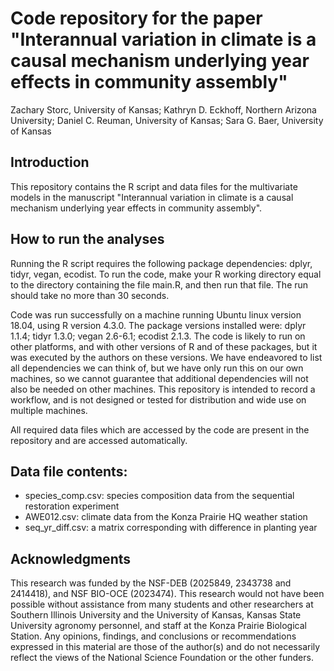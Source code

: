 # Code repository for the paper "Interannual variation in climate is a causal mechanism underlying year effects in community assembly"

Zachary Storc, University of Kansas; 
Kathryn D. Eckhoff, Northern Arizona University; 
Daniel C. Reuman, University of Kansas; 
Sara G. Baer, University of Kansas

## Introduction 

This repository contains the R script and data files for the multivariate models in the manuscript "Interannual variation in climate is a causal mechanism underlying year effects in community assembly".

## How to run the analyses 

Running the R script requires the following package dependencies: dplyr, tidyr, vegan, ecodist.
To run the code, make your R working directory equal to the directory containing the file main.R,
and then run that file. The run should take no more than 30 seconds.  

Code was run successfully on a machine running Ubuntu linux version 18.04, using R version 4.3.0.
The package versions installed were: dplyr 1.1.4; tidyr 1.3.0; vegan 2.6-6.1; ecodist 2.1.3. The 
code is likely to run on other platforms, and with other versions of R and of these packages,
but it was executed by the authors on these versions. We have endeavored 
to list all dependencies we can think of, but we have only run this on our own machines, so we cannot guarantee 
that additional dependencies will not also be needed on other machines. This repository is intended to record a 
workflow, and is not designed or tested for distribution and wide use on multiple machines. 

All required data files which are accessed by the code are present in the repository and are accessed 
automatically.

## Data file contents:

 - species_comp.csv: species composition data from the sequential restoration experiment
 - AWE012.csv: climate data from the Konza Prairie HQ weather station
 - seq_yr_diff.csv: a matrix corresponding with difference in planting year

## Acknowledgments

This research was funded by the NSF-DEB (2025849, 2343738 and 2414418), and NSF BIO-OCE (2023474). This research would not have been possible without assistance from many students and other researchers at Southern Illinois University and the University of Kansas, Kansas State University agronomy personnel, and staff at the Konza Prairie Biological Station. Any opinions, findings, and conclusions or recommendations expressed in this material are those of the author(s) 
and do not necessarily reflect the views of the National Science Foundation or the other funders. 
